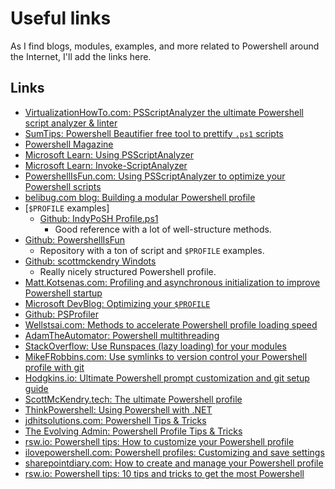 # Useful links <!-- omit in toc -->

As I find blogs, modules, examples, and more related to Powershell around the Internet, I'll add the links here.

## Links

- [VirtualizationHowTo.com: PSScriptAnalyzer the ultimate Powershell script analyzer & linter](https://www.virtualizationhowto.com/2024/03/psscriptanalyzer-the-ultimate-powershell-script-analyzer-and-linter/)
- [SumTips: Powershell Beautifier free tool to prettify `.ps1` scripts](https://sumtips.com/software/powershell-beautifier-free-tool-to-pretty-print-ps1-script-files/)
- [Powershell Magazine](https://powershellmagazine.com)
- [Microsoft Learn: Using PSScriptAnalyzer](https://learn.microsoft.com/en-us/powershell/utility-modules/psscriptanalyzer/using-scriptanalyzer?view=ps-modules)
- [Microsoft Learn: Invoke-ScriptAnalyzer](https://learn.microsoft.com/en-us/powershell/module/psscriptanalyzer/invoke-scriptanalyzer?view=ps-modules)
- [PowershellIsFun.com: Using PSScriptAnalyzer to optimize your Powershell scripts](https://powershellisfun.com/2022/10/17/using-psscriptanalyzer-to-optimize-your-powershell-scripts/)
- [belibug.com blog: Building a modular Powershell profile](https://blog.belibug.com/post/ps-profile-01/)
- [`$PROFILE` examples]
  - [Github: IndyPoSH Profile.ps1](https://github.com/dsolodow/IndyPoSH/blob/master/Profile.ps1)
    - Good reference with a lot of well-structure methods.
- [Github: PowershellIsFun](https://github.com/HarmVeenstra/Powershellisfun/tree/main)
  - Repository with a ton of script and `$PROFILE` examples.
- [Github: scottmckendry Windots](https://github.com/scottmckendry/Windots)
  - Really nicely structured Powershell profile.
- [Matt.Kotsenas.com: Profiling and asynchronous initialization to improve Powershell startup](https://matt.kotsenas.com/posts/pwsh-profiling-async-startup)
- [Microsoft DevBlog: Optimizing your `$PROFILE`](https://devblogs.microsoft.com/powershell/optimizing-your-profile/)
- [Github: PSProfiler](https://github.com/IISResetMe/PSProfiler)
- [Wellstsai.com: Methods to accelerate Powershell profile loading speed](https://wellstsai.com/en/post/slow-powershell-profile-loading/)
- [AdamTheAutomator: Powershell multithreading](https://adamtheautomator.com/powershell-multithreading/)
- [StackOverflow: Use Runspaces (lazy loading) for your modules](https://stackoverflow.com/a/77227195)
- [MikeFRobbins.com: Use symlinks to version control your Powershell profile with git](https://mikefrobbins.com/2023/11/09/use-symlinks-to-version-control-your-powershell-profile-with-git/)
- [Hodgkins.io: Ultimate Powershell prompt customization and git setup guide](https://hodgkins.io/ultimate-powershell-prompt-and-git-setup)
- [ScottMcKendry.tech: The ultimate Powershell profile](https://scottmckendry.tech/the-ultimate-powershell-profile/)
- [ThinkPowershell: Using Powershell with .NET](https://thinkpowershell.com/using-powershell-with-net/)
- [jdhitsolutions.com: Powershell Tips & Tricks](https://jdhitsolutions.com/blog/powershell-tips-tricks-and-advice/)
- [The Evolving Admin: Powershell Profile Tips & Tricks](https://theevolvingadmin.com/2014/10/21/powershell-profile-tips-tricks)
- [rsw.io: Powershell tips: How to customize your Powershell profile](https://rsw.io/powershell-tips-how-to-customise-your-powershell-profile/)
- [ilovepowershell.com: Powershell profiles: Customizing and save settings](https://ilovepowershell.com/powershell-basics/powershell-profiles-customize-save-settings-how-to/)
- [sharepointdiary.com: How to create and manage your Powershell profile](https://www.sharepointdiary.com/2021/08/create-and-manage-powershell-profiles.html)
- [rsw.io: Powershell tips: 10 tips and tricks to get the most Powershell](https://rsw.io/powershell-tips-10-tips-and-tricks-to-get-the-most-powershell/)
